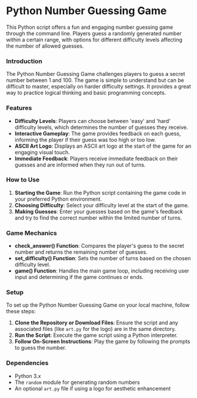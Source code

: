 # Python Number Guessing Game

This Python script offers a fun and engaging number guessing game through the command line. Players guess a randomly generated number within a certain range, with options for different difficulty levels affecting the number of allowed guesses.

### Introduction

The Python Number Guessing Game challenges players to guess a secret number between 1 and 100. The game is simple to understand but can be difficult to master, especially on harder difficulty settings. It provides a great way to practice logical thinking and basic programming concepts.

### Features

- **Difficulty Levels**: Players can choose between 'easy' and 'hard' difficulty levels, which determines the number of guesses they receive.
- **Interactive Gameplay**: The game provides feedback on each guess, informing the player if their guess was too high or too low.
- **ASCII Art Logo**: Displays an ASCII art logo at the start of the game for an engaging visual touch.
- **Immediate Feedback**: Players receive immediate feedback on their guesses and are informed when they run out of turns.

### How to Use

1. **Starting the Game**: Run the Python script containing the game code in your preferred Python environment.
2. **Choosing Difficulty**: Select your difficulty level at the start of the game.
3. **Making Guesses**: Enter your guesses based on the game's feedback and try to find the correct number within the limited number of turns.

### Game Mechanics

- **check_answer() Function**: Compares the player's guess to the secret number and returns the remaining number of guesses.
- **set_difficulty() Function**: Sets the number of turns based on the chosen difficulty level.
- **game() Function**: Handles the main game loop, including receiving user input and determining if the game continues or ends.

### Setup

To set up the Python Number Guessing Game on your local machine, follow these steps:

1. **Clone the Repository or Download Files**: Ensure the script and any associated files (like `art.py` for the logo) are in the same directory.
2. **Run the Script**: Execute the game script using a Python interpreter.
3. **Follow On-Screen Instructions**: Play the game by following the prompts to guess the number.

### Dependencies

- Python 3.x
- The `random` module for generating random numbers
- An optional `art.py` file if using a logo for aesthetic enhancement
